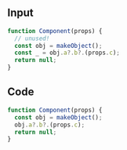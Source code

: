 
## Input

```javascript
function Component(props) {
  // unused!
  const obj = makeObject();
  const _ = obj.a?.b?.(props.c);
  return null;
}

```

## Code

```javascript
function Component(props) {
  const obj = makeObject();
  obj.a?.b?.(props.c);
  return null;
}

```
      